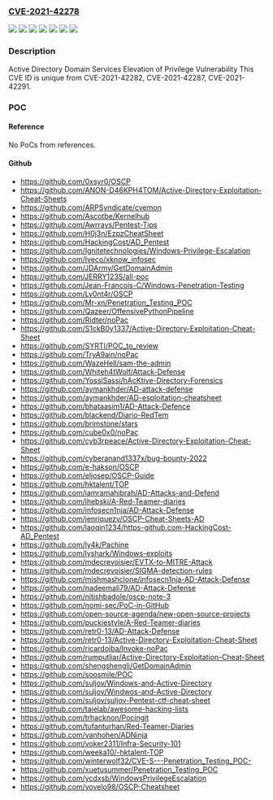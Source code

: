 ### [CVE-2021-42278](https://cve.mitre.org/cgi-bin/cvename.cgi?name=CVE-2021-42278)
![](https://img.shields.io/static/v1?label=Product&message=Windows%20Server%202022%20(Server%20Core%20installation)&color=blue)
![](https://img.shields.io/static/v1?label=Product&message=Windows%20Server%202022&color=blue)
![](https://img.shields.io/static/v1?label=Product&message=Windows%20Server%2C%20version%202004%20(Server%20Core%20installation)&color=blue)
![](https://img.shields.io/static/v1?label=Product&message=Windows%20Server%2C%20version%2020H2%20(Server%20Core%20Installation)&color=blue)
![](https://img.shields.io/static/v1?label=Product&message=Windows%20Server&color=blue)
![](https://img.shields.io/static/v1?label=Version&message=n%2Fa&color=blue)
![](https://img.shields.io/static/v1?label=Vulnerability&message=Elevation%20of%20Privilege&color=brighgreen)

### Description

Active Directory Domain Services Elevation of Privilege Vulnerability This CVE ID is unique from CVE-2021-42282, CVE-2021-42287, CVE-2021-42291.

### POC

#### Reference
No PoCs from references.

#### Github
- https://github.com/0xsyr0/OSCP
- https://github.com/ANON-D46KPH4TOM/Active-Directory-Exploitation-Cheat-Sheets
- https://github.com/ARPSyndicate/cvemon
- https://github.com/Ascotbe/Kernelhub
- https://github.com/Awrrays/Pentest-Tips
- https://github.com/H0j3n/EzpzCheatSheet
- https://github.com/HackingCost/AD_Pentest
- https://github.com/Ignitetechnologies/Windows-Privilege-Escalation
- https://github.com/Iveco/xknow_infosec
- https://github.com/JDArmy/GetDomainAdmin
- https://github.com/JERRY123S/all-poc
- https://github.com/Jean-Francois-C/Windows-Penetration-Testing
- https://github.com/Ly0nt4r/OSCP
- https://github.com/Mr-xn/Penetration_Testing_POC
- https://github.com/Qazeer/OffensivePythonPipeline
- https://github.com/Ridter/noPac
- https://github.com/S1ckB0y1337/Active-Directory-Exploitation-Cheat-Sheet
- https://github.com/SYRTI/POC_to_review
- https://github.com/TryA9ain/noPac
- https://github.com/WazeHell/sam-the-admin
- https://github.com/Whiteh4tWolf/Attack-Defense
- https://github.com/YossiSassi/hAcKtive-Directory-Forensics
- https://github.com/aymankhder/AD-attack-defense
- https://github.com/aymankhder/AD-esploitation-cheatsheet
- https://github.com/bhataasim1/AD-Attack-Defence
- https://github.com/blackend/Diario-RedTem
- https://github.com/brimstone/stars
- https://github.com/cube0x0/noPac
- https://github.com/cyb3rpeace/Active-Directory-Exploitation-Cheat-Sheet
- https://github.com/cyberanand1337x/bug-bounty-2022
- https://github.com/e-hakson/OSCP
- https://github.com/eljosep/OSCP-Guide
- https://github.com/hktalent/TOP
- https://github.com/iamramahibrah/AD-Attacks-and-Defend
- https://github.com/ihebski/A-Red-Teamer-diaries
- https://github.com/infosecn1nja/AD-Attack-Defense
- https://github.com/jenriquezv/OSCP-Cheat-Sheets-AD
- https://github.com/laoqin1234/https-github.com-HackingCost-AD_Pentest
- https://github.com/ly4k/Pachine
- https://github.com/lyshark/Windows-exploits
- https://github.com/mdecrevoisier/EVTX-to-MITRE-Attack
- https://github.com/mdecrevoisier/SIGMA-detection-rules
- https://github.com/mishmashclone/infosecn1nja-AD-Attack-Defense
- https://github.com/nadeemali79/AD-Attack-Defense
- https://github.com/nitishbadole/oscp-note-3
- https://github.com/nomi-sec/PoC-in-GitHub
- https://github.com/open-source-agenda/new-open-source-projects
- https://github.com/puckiestyle/A-Red-Teamer-diaries
- https://github.com/retr0-13/AD-Attack-Defense
- https://github.com/retr0-13/Active-Directory-Exploitation-Cheat-Sheet
- https://github.com/ricardojba/Invoke-noPac
- https://github.com/rumputliar/Active-Directory-Exploitation-Cheat-Sheet
- https://github.com/shengshengli/GetDomainAdmin
- https://github.com/soosmile/POC
- https://github.com/suljov/Windows-and-Active-Directory
- https://github.com/suljov/Windwos-and-Active-Directory
- https://github.com/suljov/suljov-Pentest-ctf-cheat-sheet
- https://github.com/taielab/awesome-hacking-lists
- https://github.com/trhacknon/Pocingit
- https://github.com/tufanturhan/Red-Teamer-Diaries
- https://github.com/vanhohen/ADNinja
- https://github.com/voker2311/Infra-Security-101
- https://github.com/weeka10/-hktalent-TOP
- https://github.com/winterwolf32/CVE-S---Penetration_Testing_POC-
- https://github.com/xuetusummer/Penetration_Testing_POC
- https://github.com/ycdxsb/WindowsPrivilegeEscalation
- https://github.com/yovelo98/OSCP-Cheatsheet

